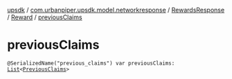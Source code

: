 [upsdk](../../../index.md) / [com.urbanpiper.upsdk.model.networkresponse](../../index.md) / [RewardsResponse](../index.md) / [Reward](index.md) / [previousClaims](./previous-claims.md)

# previousClaims

`@SerializedName("previous_claims") var previousClaims: `[`List`](https://kotlinlang.org/api/latest/jvm/stdlib/kotlin.collections/-list/index.html)`<`[`PreviousClaims`](../-previous-claims/index.md)`>`